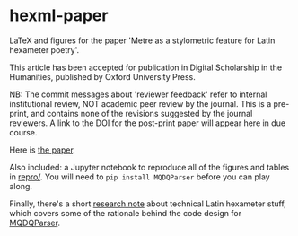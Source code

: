 # hexml-paper

LaTeX and figures for the paper 'Metre as a stylometric feature for Latin hexameter poetry'.

This article has been accepted for publication in Digital Scholarship in the Humanities, published by Oxford University Press.

NB: The commit messages about 'reviewer feedback' refer to internal institutional review, NOT academic peer review by the journal. This is a pre-print, and contains none of the revisions suggested by the journal reviewers. A link to the DOI for the post-print paper will appear here in due course.

Here is [the paper](the_paper.pdf).

Also included: a Jupyter notebook to reproduce all of the figures and tables in [repro/](repro). You will need to `pip install MQDQParser` before you can play along.

Finally, there's a short [research note](hexameter_stuff.pdf) about technical Latin hexameter stuff, which covers some of the rationale behind the code design for [MQDQParser](https://github.com/bnagy/mqdq-parser).
